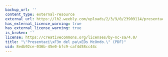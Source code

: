 ```yaml
---
backup_url: ''
content_type: external-resource
external_url: https://lh2.weebly.com/uploads/2/3/9/0/23909114/presentaci%C3%B3n_del_pa%C3%ADs_de_mcondo.pdf
has_external_licence_warning: true
has_external_license_warning: true
is_broken: ''
license: https://creativecommons.org/licenses/by-nc-sa/4.0/
title: "\"Presentaci\xF3n del pa\xEDs McOndo.\" (PDF)"
uid: 8edb92ce-036b-45e0-bfc9-caf4d58cc44c
---
```

